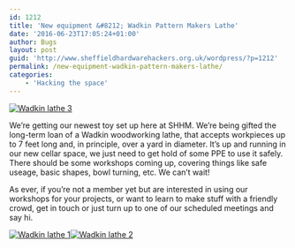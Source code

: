 ```yaml
---
id: 1212
title: 'New equipment &#8212; Wadkin Pattern Makers Lathe'
date: '2016-06-23T17:05:24+01:00'
author: Bugs
layout: post
guid: 'http://www.sheffieldhardwarehackers.org.uk/wordpress/?p=1212'
permalink: /new-equipment-wadkin-pattern-makers-lathe/
categories:
    - 'Hacking the space'
---
```


[![Wadkin lathe 3](https://www.sheffieldhackspace.org.uk/wordpress/wp-content/uploads/2016/06/IMG_20160623_115809.jpg)](https://www.sheffieldhackspace.org.uk/wordpress/wp-content/uploads/2016/06/IMG_20160623_115809.jpg)

We’re getting our newest toy set up here at SHHM. We’re being gifted the long-term loan of a Wadkin woodworking lathe, that accepts workpieces up to 7 feet long and, in principle, over a yard in diameter. It’s up and running in our new cellar space, we just need to get hold of some PPE to use it safely. There should be some workshops coming up, covering things like safe useage, basic shapes, bowl turning, etc. We can’t wait!

As ever, if you’re not a member yet but are interested in using our workshops for your projects, or want to learn to make stuff with a friendly crowd, get in touch or just turn up to one of our scheduled meetings and say hi.

[![Wadkin lathe 1](https://www.sheffieldhackspace.org.uk/wordpress/wp-content/uploads/2016/06/IMG_20160623_115812-150x150.jpg)](https://www.sheffieldhackspace.org.uk/wordpress/wp-content/uploads/2016/06/IMG_20160623_115812.jpg)[![Wadkin lathe 2](https://www.sheffieldhackspace.org.uk/wordpress/wp-content/uploads/2016/06/IMG_20160623_115815-150x150.jpg)](https://www.sheffieldhackspace.org.uk/wordpress/wp-content/uploads/2016/06/IMG_20160623_115815.jpg)